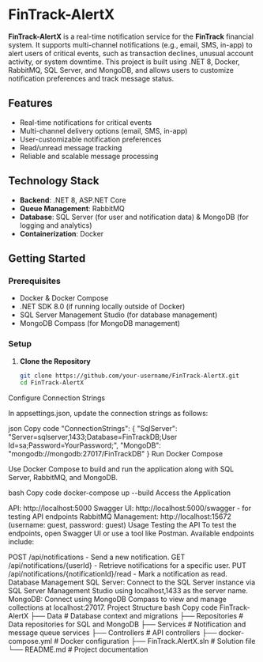 # FinTrack-AlertX

**FinTrack-AlertX** is a real-time notification service for the **FinTrack** financial system. It supports multi-channel notifications (e.g., email, SMS, in-app) to alert users of critical events, such as transaction declines, unusual account activity, or system downtime. This project is built using .NET 8, Docker, RabbitMQ, SQL Server, and MongoDB, and allows users to customize notification preferences and track message status.

## Features

- Real-time notifications for critical events
- Multi-channel delivery options (email, SMS, in-app)
- User-customizable notification preferences
- Read/unread message tracking
- Reliable and scalable message processing

## Technology Stack

- **Backend**: .NET 8, ASP.NET Core
- **Queue Management**: RabbitMQ
- **Database**: SQL Server (for user and notification data) & MongoDB (for logging and analytics)
- **Containerization**: Docker

## Getting Started

### Prerequisites

- Docker & Docker Compose
- .NET SDK 8.0 (if running locally outside of Docker)
- SQL Server Management Studio (for database management)
- MongoDB Compass (for MongoDB management)

### Setup

1. **Clone the Repository**
   ```bash
   git clone https://github.com/your-username/FinTrack-AlertX.git
   cd FinTrack-AlertX
Configure Connection Strings

In appsettings.json, update the connection strings as follows:

json
Copy code
"ConnectionStrings": {
  "SqlServer": "Server=sqlserver,1433;Database=FinTrackDB;User Id=sa;Password=YourPassword;",
  "MongoDB": "mongodb://mongodb:27017/FinTrackDB"
}
Run Docker Compose

Use Docker Compose to build and run the application along with SQL Server, RabbitMQ, and MongoDB.

bash
Copy code
docker-compose up --build
Access the Application

API: http://localhost:5000
Swagger UI: http://localhost:5000/swagger - for testing API endpoints
RabbitMQ Management: http://localhost:15672 (username: guest, password: guest)
Usage
Testing the API
To test the endpoints, open Swagger UI or use a tool like Postman. Available endpoints include:

POST /api/notifications - Send a new notification.
GET /api/notifications/{userId} - Retrieve notifications for a specific user.
PUT /api/notifications/{notificationId}/read - Mark a notification as read.
Database Management
SQL Server: Connect to the SQL Server instance via SQL Server Management Studio using localhost,1433 as the server name.
MongoDB: Connect using MongoDB Compass to view and manage collections at localhost:27017.
Project Structure
bash
Copy code
FinTrack-AlertX
├── Data                    # Database context and migrations
├── Repositories            # Data repositories for SQL and MongoDB
├── Services                # Notification and message queue services
├── Controllers             # API controllers
├── docker-compose.yml      # Docker configuration
├── FinTrack.AlertX.sln     # Solution file
└── README.md               # Project documentation
